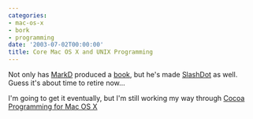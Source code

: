 ```yaml
---
categories:
- mac-os-x
- bork
- programming
date: '2003-07-02T00:00:00'
title: Core Mac OS X and UNIX Programming
---
```



Not only has [MarkD](http://badgertronics.com/blog) produced a [book](http://borkware.com/corebook/), but he's made [SlashDot](http://slashdot.org/article.pl?sid=03/07/01/1636204) as well. Guess it's about time to retire now...

I'm going to get it eventually, but I'm still working my way through
[Cocoa Programming for Mac OS X](http://www.amazon.com/gp/product/0321503619?ie=UTF8&tag=vinodkurupshomep&linkCode=as2&camp=1789&creative=390957&creativeASIN=0321503619)
